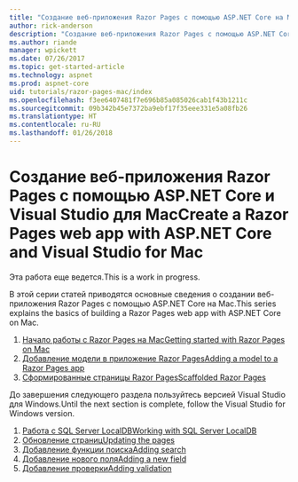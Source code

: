 ```yaml
---
title: "Создание веб-приложения Razor Pages с помощью ASP.NET Core на Mac"
author: rick-anderson
description: "Создание веб-приложения Razor Pages с помощью ASP.NET Core и EF Core."
ms.author: riande
manager: wpickett
ms.date: 07/26/2017
ms.topic: get-started-article
ms.technology: aspnet
ms.prod: aspnet-core
uid: tutorials/razor-pages-mac/index
ms.openlocfilehash: f3ee6407481f7e696b85a085026cab1f43b1211c
ms.sourcegitcommit: 09b342b45e7372ba9ebf17f35eee331e5a08fb26
ms.translationtype: HT
ms.contentlocale: ru-RU
ms.lasthandoff: 01/26/2018
---
```

# <a name="create-a-razor-pages-web-app-with-aspnet-core-and-visual-studio-for-mac"></a><span data-ttu-id="9c4ec-103">Создание веб-приложения Razor Pages с помощью ASP.NET Core и Visual Studio для Mac</span><span class="sxs-lookup"><span data-stu-id="9c4ec-103">Create a Razor Pages web app with ASP.NET Core and Visual Studio for Mac</span></span>

<span data-ttu-id="9c4ec-104">Эта работа еще ведется.</span><span class="sxs-lookup"><span data-stu-id="9c4ec-104">This is a work in progress.</span></span>

<span data-ttu-id="9c4ec-105">В этой серии статей приводятся основные сведения о создании веб-приложения Razor Pages с помощью ASP.NET Core на Mac.</span><span class="sxs-lookup"><span data-stu-id="9c4ec-105">This series explains the basics of building a Razor Pages web app with ASP.NET Core on Mac.</span></span>

1. [<span data-ttu-id="9c4ec-106">Начало работы с Razor Pages на Mac</span><span class="sxs-lookup"><span data-stu-id="9c4ec-106">Getting started with Razor Pages on Mac</span></span>](xref:tutorials/razor-pages-mac/razor-pages-start)
1. [<span data-ttu-id="9c4ec-107">Добавление модели в приложение Razor Pages</span><span class="sxs-lookup"><span data-stu-id="9c4ec-107">Adding a model to a Razor Pages app</span></span>](xref:tutorials/razor-pages-mac/model)
1. [<span data-ttu-id="9c4ec-108">Сформированные страницы Razor Pages</span><span class="sxs-lookup"><span data-stu-id="9c4ec-108">Scaffolded Razor Pages</span></span>](xref:tutorials/razor-pages-mac/page)


<span data-ttu-id="9c4ec-109">До завершения следующего раздела пользуйтесь версией Visual Studio для Windows.</span><span class="sxs-lookup"><span data-stu-id="9c4ec-109">Until the next section is complete, follow the Visual Studio for Windows version.</span></span>

1. [<span data-ttu-id="9c4ec-110">Работа с SQL Server LocalDB</span><span class="sxs-lookup"><span data-stu-id="9c4ec-110">Working with SQL Server LocalDB</span></span>](xref:tutorials/razor-pages/sql)
1. [<span data-ttu-id="9c4ec-111">Обновление страниц</span><span class="sxs-lookup"><span data-stu-id="9c4ec-111">Updating the pages</span></span>](xref:tutorials/razor-pages/da1)
1. [<span data-ttu-id="9c4ec-112">Добавление функции поиска</span><span class="sxs-lookup"><span data-stu-id="9c4ec-112">Adding search</span></span>](xref:tutorials/razor-pages/search)
1. [<span data-ttu-id="9c4ec-113">Добавление нового поля</span><span class="sxs-lookup"><span data-stu-id="9c4ec-113">Adding a new field</span></span>](xref:tutorials/razor-pages/new-field)
1. [<span data-ttu-id="9c4ec-114">Добавление проверки</span><span class="sxs-lookup"><span data-stu-id="9c4ec-114">Adding validation</span></span>](xref:tutorials/razor-pages/validation)
